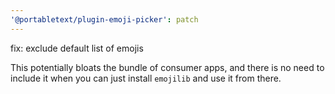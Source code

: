 ```yaml
---
'@portabletext/plugin-emoji-picker': patch
---
```


fix: exclude default list of emojis

This potentially bloats the bundle of consumer apps, and there is no need to
include it when you can just install `emojilib` and use it from there.
